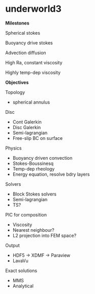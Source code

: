 # underworld3

**Milestones**

Spherical stokes

Buoyancy drive stokes

Advection diffusion

High Ra, constant viscosity

Highly temp-dep viscosity

**Objectives**

Topology 
- spherical annulus

Disc 
- Cont Galerkin
- Disc Galerkin
- Semi-lagrangian
- Free-slip BC on surface

Physics
- Buoyancy driven convection
- Stokes-Boussinesq
- Temp-dep rheology
- Energy equation, resolve bdry layers

Solvers
- Block Stokes solvers
- Semi-lagrangian
- TS?

PIC for composition
- Viscosity
- Nearest neighbour?
- L2 projection into FEM space?

Output
- HDF5 -> XDMF -> Paraview
- LavaVu

Exact solutions
- MMS
- Analytical  

